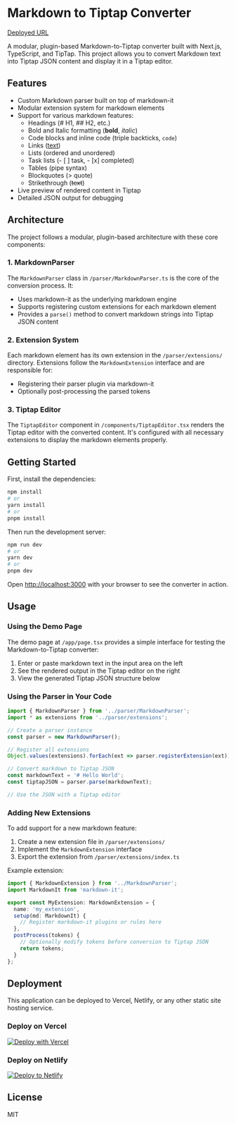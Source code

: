 # Markdown to Tiptap Converter

[Deployed URL](https://lior-shikller-dev-task-npmh-ecowc7v56-hareems-projects-5eadc72a.vercel.app/)

A modular, plugin-based Markdown-to-Tiptap converter built with Next.js, TypeScript, and TipTap. This project allows you to convert Markdown text into Tiptap JSON content and display it in a Tiptap editor.

## Features

- Custom Markdown parser built on top of markdown-it
- Modular extension system for markdown elements
- Support for various markdown features:
  - Headings (# H1, ## H2, etc.)
  - Bold and Italic formatting (**bold**, *italic*)
  - Code blocks and inline code (triple backticks, `code`)
  - Links ([text](url))
  - Lists (ordered and unordered)
  - Task lists (- [ ] task, - [x] completed)
  - Tables (pipe syntax)
  - Blockquotes (> quote)
  - Strikethrough (~~text~~)
- Live preview of rendered content in Tiptap
- Detailed JSON output for debugging

## Architecture

The project follows a modular, plugin-based architecture with these core components:

### 1. MarkdownParser

The `MarkdownParser` class in `/parser/MarkdownParser.ts` is the core of the conversion process. It:
- Uses markdown-it as the underlying markdown engine
- Supports registering custom extensions for each markdown element
- Provides a `parse()` method to convert markdown strings into Tiptap JSON content

### 2. Extension System

Each markdown element has its own extension in the `/parser/extensions/` directory. Extensions follow the `MarkdownExtension` interface and are responsible for:
- Registering their parser plugin via markdown-it
- Optionally post-processing the parsed tokens

### 3. Tiptap Editor

The `TiptapEditor` component in `/components/TiptapEditor.tsx` renders the Tiptap editor with the converted content. It's configured with all necessary extensions to display the markdown elements properly.

## Getting Started

First, install the dependencies:

```bash
npm install
# or
yarn install
# or
pnpm install
```

Then run the development server:

```bash
npm run dev
# or
yarn dev
# or
pnpm dev
```

Open [http://localhost:3000](http://localhost:3000) with your browser to see the converter in action.

## Usage

### Using the Demo Page

The demo page at `/app/page.tsx` provides a simple interface for testing the Markdown-to-Tiptap converter:

1. Enter or paste markdown text in the input area on the left
2. See the rendered output in the Tiptap editor on the right
3. View the generated Tiptap JSON structure below

### Using the Parser in Your Code

```typescript
import { MarkdownParser } from '../parser/MarkdownParser';
import * as extensions from '../parser/extensions';

// Create a parser instance
const parser = new MarkdownParser();

// Register all extensions
Object.values(extensions).forEach(ext => parser.registerExtension(ext));

// Convert markdown to Tiptap JSON
const markdownText = '# Hello World';
const tiptapJSON = parser.parse(markdownText);

// Use the JSON with a Tiptap editor
```

### Adding New Extensions

To add support for a new markdown feature:

1. Create a new extension file in `/parser/extensions/`
2. Implement the `MarkdownExtension` interface
3. Export the extension from `/parser/extensions/index.ts`

Example extension:

```typescript
import { MarkdownExtension } from '../MarkdownParser';
import MarkdownIt from 'markdown-it';

export const MyExtension: MarkdownExtension = {
  name: 'my_extension',
  setup(md: MarkdownIt) {
    // Register markdown-it plugins or rules here
  },
  postProcess(tokens) {
    // Optionally modify tokens before conversion to Tiptap JSON
    return tokens;
  }
};
```

## Deployment

This application can be deployed to Vercel, Netlify, or any other static site hosting service.

### Deploy on Vercel

[![Deploy with Vercel](https://vercel.com/button)](https://vercel.com/new/clone?repository-url=https%3A%2F%2Fgithub.com%2Fyourusername%2Fmarkdown-to-tiptap)

### Deploy on Netlify

[![Deploy to Netlify](https://www.netlify.com/img/deploy/button.svg)](https://app.netlify.com/start/deploy?repository=https://github.com/yourusername/markdown-to-tiptap)

## License

MIT
